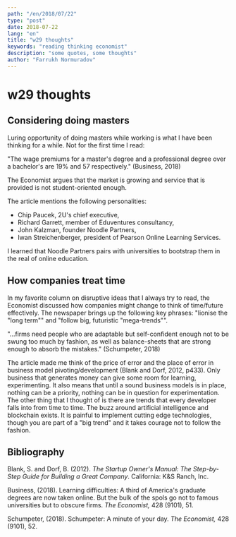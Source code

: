 ```yaml
---
path: "/en/2018/07/22"
type: "post"
date: 2018-07-22
lang: "en"
title: "w29 thoughts"
keywords: "reading thinking economist"
description: "some quotes, some thoughts"
author: "Farrukh Normuradov"
---
```

# w29 thoughts
## Considering doing masters

Luring opportunity of doing masters while working is what I have been thinking for a while. Not for the first time I read:

"The wage premiums for a master's degree and a professional degree over a bachelor's are 19% and 57 respectively." (Business, 2018)

The Economist argues that the market is growing and service that is provided is not student-oriented enough.

The article mentions the following personalities:

- Chip Paucek, 2U's chief executive,
- Richard Garrett, member of Eduventures consultancy,
- John Kalzman, founder Noodle Partners,
- Iwan Streichenberger, president of Pearson Online Learning Services.

I learned that Noodle Partners pairs with universities to bootstrap them in the real of online education.

## How companies treat time

In my favorite column on disruptive ideas that I always try to read, the Economist discussed how companies might change to think of time/future effectively. The newspaper brings up the following key phrases: "lionise the "long term"" and "follow big, futuristic "mega-trends"".

"...firms need people who are adaptable but self-confident enough not to be swung too much by fashion, as well as balance-sheets that are strong enough to absorb the mistakes." (Schumpeter, 2018)

The article made me think of the price of error and the place of error in business model pivoting/development (Blank and Dorf, 2012, p433). Only business that generates money can give some room for learning, experimenting. It also means that until a sound business models is in place, nothing can be a priority, nothing can be in question for experimentation. The other thing that I thought of is there are trends that every developer falls into from time to time. The buzz around artificial intelligence and blockchain exists. It is painful to implement cutting edge technologies, though you are part of a "big trend" and it takes courage not to follow the fashion.

## Bibliography

Blank, S. and Dorf, B. (2012). _The Startup Owner's Manual: The Step-by-Step Guide for Building a Great Company_. California: K&S Ranch, Inc.

Business, (2018). Learning difficulties: A third of America's graduate degrees are now taken online. But the bulk of the spols go not to famous universities but to obscure firms. _The Economist,_ 428 (9101), 51.

Schumpeter, (2018). Schumpeter: A minute of your day. _The Economist,_ 428 (9101), 52.
